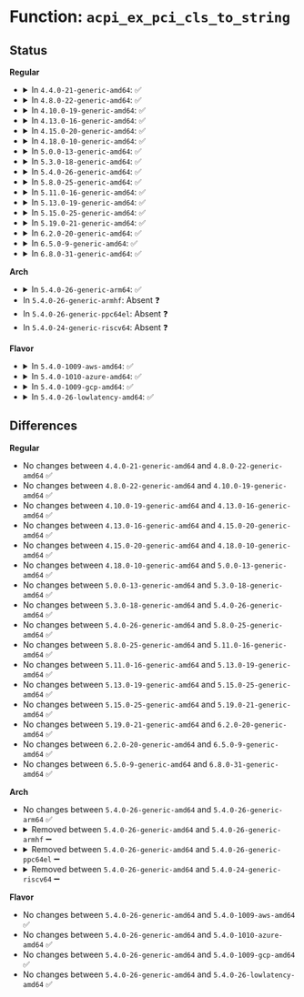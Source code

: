 # Function: <code>acpi_ex_pci_cls_to_string</code>

## Status
<b>Regular</b>
<ul>
<li>
<details>
<summary>In <code>4.4.0-21-generic-amd64</code>: ✅</summary>

```c
void acpi_ex_pci_cls_to_string(char * out_string, u8 * class_code)
```

```json
{
  "name": "acpi_ex_pci_cls_to_string",
  "collision_type": "Unique Global",
  "inline_type": "No",
  "funcs": [
    {
      "addr": 18446744071583670590,
      "name": "acpi_ex_pci_cls_to_string",
      "external": true,
      "loc": "drivers/acpi/acpica/exutils.c:397",
      "file": "drivers/acpi/acpica/exutils.c",
      "inline": "seen, unknown",
      "caller_inline": [],
      "caller_func": [
        "drivers/acpi/acpica/utids.c:acpi_ut_execute_CLS"
      ]
    }
  ],
  "symbols": [
    {
      "addr": 18446744071583670590,
      "name": "acpi_ex_pci_cls_to_string",
      "section": ".text",
      "bind": "STB_GLOBAL",
      "size": 127
    }
  ]
}
```
</details>
</li>
<li>
<details>
<summary>In <code>4.8.0-22-generic-amd64</code>: ✅</summary>

```c
void acpi_ex_pci_cls_to_string(char * out_string, u8 * class_code)
```

```json
{
  "name": "acpi_ex_pci_cls_to_string",
  "collision_type": "Unique Global",
  "inline_type": "No",
  "funcs": [
    {
      "addr": 18446744071583993927,
      "name": "acpi_ex_pci_cls_to_string",
      "external": true,
      "loc": "drivers/acpi/acpica/exutils.c:398",
      "file": "drivers/acpi/acpica/exutils.c",
      "inline": "seen, unknown",
      "caller_inline": [],
      "caller_func": [
        "drivers/acpi/acpica/utids.c:acpi_ut_execute_CLS"
      ]
    }
  ],
  "symbols": [
    {
      "addr": 18446744071583993927,
      "name": "acpi_ex_pci_cls_to_string",
      "section": ".text",
      "bind": "STB_GLOBAL",
      "size": 127
    }
  ]
}
```
</details>
</li>
<li>
<details>
<summary>In <code>4.10.0-19-generic-amd64</code>: ✅</summary>

```c
void acpi_ex_pci_cls_to_string(char * out_string, u8 * class_code)
```

```json
{
  "name": "acpi_ex_pci_cls_to_string",
  "collision_type": "Unique Global",
  "inline_type": "No",
  "funcs": [
    {
      "addr": 18446744071584135318,
      "name": "acpi_ex_pci_cls_to_string",
      "external": true,
      "loc": "drivers/acpi/acpica/exutils.c:406",
      "file": "drivers/acpi/acpica/exutils.c",
      "inline": "seen, unknown",
      "caller_inline": [],
      "caller_func": [
        "drivers/acpi/acpica/utids.c:acpi_ut_execute_CLS"
      ]
    }
  ],
  "symbols": [
    {
      "addr": 18446744071584135318,
      "name": "acpi_ex_pci_cls_to_string",
      "section": ".text",
      "bind": "STB_GLOBAL",
      "size": 127
    }
  ]
}
```
</details>
</li>
<li>
<details>
<summary>In <code>4.13.0-16-generic-amd64</code>: ✅</summary>

```c
void acpi_ex_pci_cls_to_string(char * out_string, u8 * class_code)
```

```json
{
  "name": "acpi_ex_pci_cls_to_string",
  "collision_type": "Unique Global",
  "inline_type": "No",
  "funcs": [
    {
      "addr": 18446744071584202440,
      "name": "acpi_ex_pci_cls_to_string",
      "external": true,
      "loc": "drivers/acpi/acpica/exutils.c:406",
      "file": "drivers/acpi/acpica/exutils.c",
      "inline": "seen, unknown",
      "caller_inline": [],
      "caller_func": [
        "drivers/acpi/acpica/utids.c:acpi_ut_execute_CLS"
      ]
    }
  ],
  "symbols": [
    {
      "addr": 18446744071584202440,
      "name": "acpi_ex_pci_cls_to_string",
      "section": ".text",
      "bind": "STB_GLOBAL",
      "size": 127
    }
  ]
}
```
</details>
</li>
<li>
<details>
<summary>In <code>4.15.0-20-generic-amd64</code>: ✅</summary>

```c
void acpi_ex_pci_cls_to_string(char * out_string, u8 * class_code)
```

```json
{
  "name": "acpi_ex_pci_cls_to_string",
  "collision_type": "Unique Global",
  "inline_type": "No",
  "funcs": [
    {
      "addr": 18446744071584530110,
      "name": "acpi_ex_pci_cls_to_string",
      "external": true,
      "loc": "drivers/acpi/acpica/exutils.c:406",
      "file": "drivers/acpi/acpica/exutils.c",
      "inline": "seen, unknown",
      "caller_inline": [],
      "caller_func": [
        "drivers/acpi/acpica/utids.c:acpi_ut_execute_CLS"
      ]
    }
  ],
  "symbols": [
    {
      "addr": 18446744071584530110,
      "name": "acpi_ex_pci_cls_to_string",
      "section": ".text",
      "bind": "STB_GLOBAL",
      "size": 134
    }
  ]
}
```
</details>
</li>
<li>
<details>
<summary>In <code>4.18.0-10-generic-amd64</code>: ✅</summary>

```c
void acpi_ex_pci_cls_to_string(char * out_string, u8 * class_code)
```

```json
{
  "name": "acpi_ex_pci_cls_to_string",
  "collision_type": "Unique Global",
  "inline_type": "No",
  "funcs": [
    {
      "addr": 18446744071584754454,
      "name": "acpi_ex_pci_cls_to_string",
      "external": true,
      "loc": "drivers/acpi/acpica/exutils.c:372",
      "file": "drivers/acpi/acpica/exutils.c",
      "inline": "seen, unknown",
      "caller_inline": [],
      "caller_func": [
        "drivers/acpi/acpica/utids.c:acpi_ut_execute_CLS"
      ]
    }
  ],
  "symbols": [
    {
      "addr": 18446744071584754454,
      "name": "acpi_ex_pci_cls_to_string",
      "section": ".text",
      "bind": "STB_GLOBAL",
      "size": 134
    }
  ]
}
```
</details>
</li>
<li>
<details>
<summary>In <code>5.0.0-13-generic-amd64</code>: ✅</summary>

```c
void acpi_ex_pci_cls_to_string(char * out_string, u8 * class_code)
```

```json
{
  "name": "acpi_ex_pci_cls_to_string",
  "collision_type": "Unique Global",
  "inline_type": "No",
  "funcs": [
    {
      "addr": 18446744071584856025,
      "name": "acpi_ex_pci_cls_to_string",
      "external": true,
      "loc": "drivers/acpi/acpica/exutils.c:371",
      "file": "drivers/acpi/acpica/exutils.c",
      "inline": "seen, unknown",
      "caller_inline": [],
      "caller_func": [
        "drivers/acpi/acpica/utids.c:acpi_ut_execute_CLS"
      ]
    }
  ],
  "symbols": [
    {
      "addr": 18446744071584856025,
      "name": "acpi_ex_pci_cls_to_string",
      "section": ".text",
      "bind": "STB_GLOBAL",
      "size": 134
    }
  ]
}
```
</details>
</li>
<li>
<details>
<summary>In <code>5.3.0-18-generic-amd64</code>: ✅</summary>

```c
void acpi_ex_pci_cls_to_string(char * out_string, u8 * class_code)
```

```json
{
  "name": "acpi_ex_pci_cls_to_string",
  "collision_type": "Unique Global",
  "inline_type": "No",
  "funcs": [
    {
      "addr": 18446744071585059756,
      "name": "acpi_ex_pci_cls_to_string",
      "external": true,
      "loc": "drivers/acpi/acpica/exutils.c:371",
      "file": "drivers/acpi/acpica/exutils.c",
      "inline": "seen, unknown",
      "caller_inline": [],
      "caller_func": [
        "drivers/acpi/acpica/utids.c:acpi_ut_execute_CLS"
      ]
    }
  ],
  "symbols": [
    {
      "addr": 18446744071585059756,
      "name": "acpi_ex_pci_cls_to_string",
      "section": ".text",
      "bind": "STB_GLOBAL",
      "size": 134
    }
  ]
}
```
</details>
</li>
<li>
<details>
<summary>In <code>5.4.0-26-generic-amd64</code>: ✅</summary>

```c
void acpi_ex_pci_cls_to_string(char * out_string, u8 * class_code)
```

```json
{
  "name": "acpi_ex_pci_cls_to_string",
  "collision_type": "Unique Global",
  "inline_type": "No",
  "funcs": [
    {
      "addr": 18446744071585195841,
      "name": "acpi_ex_pci_cls_to_string",
      "external": true,
      "loc": "drivers/acpi/acpica/exutils.c:371",
      "file": "drivers/acpi/acpica/exutils.c",
      "inline": "seen, unknown",
      "caller_inline": [],
      "caller_func": [
        "drivers/acpi/acpica/utids.c:acpi_ut_execute_CLS"
      ]
    }
  ],
  "symbols": [
    {
      "addr": 18446744071585195841,
      "name": "acpi_ex_pci_cls_to_string",
      "section": ".text",
      "bind": "STB_GLOBAL",
      "size": 134
    }
  ]
}
```
</details>
</li>
<li>
<details>
<summary>In <code>5.8.0-25-generic-amd64</code>: ✅</summary>

```c
void acpi_ex_pci_cls_to_string(char * out_string, u8 * class_code)
```

```json
{
  "name": "acpi_ex_pci_cls_to_string",
  "collision_type": "Unique Global",
  "inline_type": "No",
  "funcs": [
    {
      "addr": 18446744071585901215,
      "name": "acpi_ex_pci_cls_to_string",
      "external": true,
      "loc": "drivers/acpi/acpica/exutils.c:371",
      "file": "drivers/acpi/acpica/exutils.c",
      "inline": "seen, unknown",
      "caller_inline": [],
      "caller_func": [
        "drivers/acpi/acpica/utids.c:acpi_ut_execute_CLS"
      ]
    }
  ],
  "symbols": [
    {
      "addr": 18446744071585901215,
      "name": "acpi_ex_pci_cls_to_string",
      "section": ".text",
      "bind": "STB_GLOBAL",
      "size": 134
    }
  ]
}
```
</details>
</li>
<li>
<details>
<summary>In <code>5.11.0-16-generic-amd64</code>: ✅</summary>

```c
void acpi_ex_pci_cls_to_string(char * out_string, u8 * class_code)
```

```json
{
  "name": "acpi_ex_pci_cls_to_string",
  "collision_type": "Unique Global",
  "inline_type": "No",
  "funcs": [
    {
      "addr": 18446744071586022551,
      "name": "acpi_ex_pci_cls_to_string",
      "external": true,
      "loc": "drivers/acpi/acpica/exutils.c:371",
      "file": "drivers/acpi/acpica/exutils.c",
      "inline": "seen, unknown",
      "caller_inline": [],
      "caller_func": [
        "drivers/acpi/acpica/utids.c:acpi_ut_execute_CLS"
      ]
    }
  ],
  "symbols": [
    {
      "addr": 18446744071586022551,
      "name": "acpi_ex_pci_cls_to_string",
      "section": ".text",
      "bind": "STB_GLOBAL",
      "size": 134
    }
  ]
}
```
</details>
</li>
<li>
<details>
<summary>In <code>5.13.0-19-generic-amd64</code>: ✅</summary>

```c
void acpi_ex_pci_cls_to_string(char * out_string, u8 * class_code)
```

```json
{
  "name": "acpi_ex_pci_cls_to_string",
  "collision_type": "Unique Global",
  "inline_type": "No",
  "funcs": [
    {
      "addr": 18446744071585899568,
      "name": "acpi_ex_pci_cls_to_string",
      "external": true,
      "loc": "drivers/acpi/acpica/exutils.c:371",
      "file": "drivers/acpi/acpica/exutils.c",
      "inline": "seen, unknown",
      "caller_inline": [],
      "caller_func": [
        "drivers/acpi/acpica/utids.c:acpi_ut_execute_CLS"
      ]
    }
  ],
  "symbols": [
    {
      "addr": 18446744071585899568,
      "name": "acpi_ex_pci_cls_to_string",
      "section": ".text",
      "bind": "STB_GLOBAL",
      "size": 134
    }
  ]
}
```
</details>
</li>
<li>
<details>
<summary>In <code>5.15.0-25-generic-amd64</code>: ✅</summary>

```c
void acpi_ex_pci_cls_to_string(char * out_string, u8 * class_code)
```

```json
{
  "name": "acpi_ex_pci_cls_to_string",
  "collision_type": "Unique Global",
  "inline_type": "No",
  "funcs": [
    {
      "addr": 18446744071586387072,
      "name": "acpi_ex_pci_cls_to_string",
      "external": true,
      "loc": "drivers/acpi/acpica/exutils.c:371",
      "file": "drivers/acpi/acpica/exutils.c",
      "inline": "seen, unknown",
      "caller_inline": [],
      "caller_func": [
        "drivers/acpi/acpica/utids.c:acpi_ut_execute_CLS"
      ]
    }
  ],
  "symbols": [
    {
      "addr": 18446744071586387072,
      "name": "acpi_ex_pci_cls_to_string",
      "section": ".text",
      "bind": "STB_GLOBAL",
      "size": 134
    }
  ]
}
```
</details>
</li>
<li>
<details>
<summary>In <code>5.19.0-21-generic-amd64</code>: ✅</summary>

```c
void acpi_ex_pci_cls_to_string(char * out_string, u8 * class_code)
```

```json
{
  "name": "acpi_ex_pci_cls_to_string",
  "collision_type": "Unique Global",
  "inline_type": "No",
  "funcs": [
    {
      "addr": 18446744071587635491,
      "name": "acpi_ex_pci_cls_to_string",
      "external": true,
      "loc": "drivers/acpi/acpica/exutils.c:371",
      "file": "drivers/acpi/acpica/exutils.c",
      "inline": "seen, unknown",
      "caller_inline": [],
      "caller_func": [
        "drivers/acpi/acpica/utids.c:acpi_ut_execute_CLS"
      ]
    }
  ],
  "symbols": [
    {
      "addr": 18446744071587635491,
      "name": "acpi_ex_pci_cls_to_string",
      "section": ".text",
      "bind": "STB_GLOBAL",
      "size": 144
    }
  ]
}
```
</details>
</li>
<li>
<details>
<summary>In <code>6.2.0-20-generic-amd64</code>: ✅</summary>

```c
void acpi_ex_pci_cls_to_string(char * out_string, u8 * class_code)
```

```json
{
  "name": "acpi_ex_pci_cls_to_string",
  "collision_type": "Unique Global",
  "inline_type": "No",
  "funcs": [
    {
      "addr": 18446744071588935120,
      "name": "acpi_ex_pci_cls_to_string",
      "external": true,
      "loc": "drivers/acpi/acpica/exutils.c:371",
      "file": "drivers/acpi/acpica/exutils.c",
      "inline": "seen, unknown",
      "caller_inline": [],
      "caller_func": [
        "drivers/acpi/acpica/utids.c:acpi_ut_execute_CLS"
      ]
    }
  ],
  "symbols": [
    {
      "addr": 18446744071588935120,
      "name": "acpi_ex_pci_cls_to_string",
      "section": ".text",
      "bind": "STB_GLOBAL",
      "size": 144
    }
  ]
}
```
</details>
</li>
<li>
<details>
<summary>In <code>6.5.0-9-generic-amd64</code>: ✅</summary>

```c
void acpi_ex_pci_cls_to_string(char * out_string, u8 * class_code)
```

```json
{
  "name": "acpi_ex_pci_cls_to_string",
  "collision_type": "Unique Global",
  "inline_type": "No",
  "funcs": [
    {
      "addr": 18446744071589225120,
      "name": "acpi_ex_pci_cls_to_string",
      "external": true,
      "loc": "drivers/acpi/acpica/exutils.c:371",
      "file": "drivers/acpi/acpica/exutils.c",
      "inline": "seen, unknown",
      "caller_inline": [],
      "caller_func": [
        "drivers/acpi/acpica/utids.c:acpi_ut_execute_CLS"
      ]
    }
  ],
  "symbols": [
    {
      "addr": 18446744071589225120,
      "name": "acpi_ex_pci_cls_to_string",
      "section": ".text",
      "bind": "STB_GLOBAL",
      "size": 144
    }
  ]
}
```
</details>
</li>
<li>
<details>
<summary>In <code>6.8.0-31-generic-amd64</code>: ✅</summary>

```c
void acpi_ex_pci_cls_to_string(char * out_string, u8 * class_code)
```

```json
{
  "name": "acpi_ex_pci_cls_to_string",
  "collision_type": "Unique Global",
  "inline_type": "No",
  "funcs": [
    {
      "addr": 18446744071589531632,
      "name": "acpi_ex_pci_cls_to_string",
      "external": true,
      "loc": "drivers/acpi/acpica/exutils.c:371",
      "file": "drivers/acpi/acpica/exutils.c",
      "inline": "seen, unknown",
      "caller_inline": [],
      "caller_func": [
        "drivers/acpi/acpica/utids.c:acpi_ut_execute_CLS"
      ]
    }
  ],
  "symbols": [
    {
      "addr": 18446744071589531632,
      "name": "acpi_ex_pci_cls_to_string",
      "section": ".text",
      "bind": "STB_GLOBAL",
      "size": 144
    }
  ]
}
```
</details>
</li>
</ul>
<b>Arch</b>
<ul>
<li>
<details>
<summary>In <code>5.4.0-26-generic-arm64</code>: ✅</summary>

```c
void acpi_ex_pci_cls_to_string(char * out_string, u8 * class_code)
```

```json
{
  "name": "acpi_ex_pci_cls_to_string",
  "collision_type": "Unique Global",
  "inline_type": "No",
  "funcs": [
    {
      "addr": 18446603336497539404,
      "name": "acpi_ex_pci_cls_to_string",
      "external": true,
      "loc": "drivers/acpi/acpica/exutils.c:371",
      "file": "drivers/acpi/acpica/exutils.c",
      "inline": "seen, unknown",
      "caller_inline": [],
      "caller_func": [
        "drivers/acpi/acpica/utids.c:acpi_ut_execute_CLS"
      ]
    }
  ],
  "symbols": [
    {
      "addr": 18446603336497539404,
      "name": "acpi_ex_pci_cls_to_string",
      "section": ".text",
      "bind": "STB_GLOBAL",
      "size": 140
    }
  ]
}
```
</details>
</li>
<li>
In <code>5.4.0-26-generic-armhf</code>: Absent ❓
</li>
<li>
In <code>5.4.0-26-generic-ppc64el</code>: Absent ❓
</li>
<li>
In <code>5.4.0-24-generic-riscv64</code>: Absent ❓
</li>
</ul>
<b>Flavor</b>
<ul>
<li>
<details>
<summary>In <code>5.4.0-1009-aws-amd64</code>: ✅</summary>

```c
void acpi_ex_pci_cls_to_string(char * out_string, u8 * class_code)
```

```json
{
  "name": "acpi_ex_pci_cls_to_string",
  "collision_type": "Unique Global",
  "inline_type": "No",
  "funcs": [
    {
      "addr": 18446744071585071706,
      "name": "acpi_ex_pci_cls_to_string",
      "external": true,
      "loc": "drivers/acpi/acpica/exutils.c:371",
      "file": "drivers/acpi/acpica/exutils.c",
      "inline": "seen, unknown",
      "caller_inline": [],
      "caller_func": [
        "drivers/acpi/acpica/utids.c:acpi_ut_execute_CLS"
      ]
    }
  ],
  "symbols": [
    {
      "addr": 18446744071585071706,
      "name": "acpi_ex_pci_cls_to_string",
      "section": ".text",
      "bind": "STB_GLOBAL",
      "size": 127
    }
  ]
}
```
</details>
</li>
<li>
<details>
<summary>In <code>5.4.0-1010-azure-amd64</code>: ✅</summary>

```c
void acpi_ex_pci_cls_to_string(char * out_string, u8 * class_code)
```

```json
{
  "name": "acpi_ex_pci_cls_to_string",
  "collision_type": "Unique Global",
  "inline_type": "No",
  "funcs": [
    {
      "addr": 18446744071584987185,
      "name": "acpi_ex_pci_cls_to_string",
      "external": true,
      "loc": "drivers/acpi/acpica/exutils.c:371",
      "file": "drivers/acpi/acpica/exutils.c",
      "inline": "seen, unknown",
      "caller_inline": [],
      "caller_func": [
        "drivers/acpi/acpica/utids.c:acpi_ut_execute_CLS"
      ]
    }
  ],
  "symbols": [
    {
      "addr": 18446744071584987185,
      "name": "acpi_ex_pci_cls_to_string",
      "section": ".text",
      "bind": "STB_GLOBAL",
      "size": 127
    }
  ]
}
```
</details>
</li>
<li>
<details>
<summary>In <code>5.4.0-1009-gcp-amd64</code>: ✅</summary>

```c
void acpi_ex_pci_cls_to_string(char * out_string, u8 * class_code)
```

```json
{
  "name": "acpi_ex_pci_cls_to_string",
  "collision_type": "Unique Global",
  "inline_type": "No",
  "funcs": [
    {
      "addr": 18446744071585147425,
      "name": "acpi_ex_pci_cls_to_string",
      "external": true,
      "loc": "drivers/acpi/acpica/exutils.c:371",
      "file": "drivers/acpi/acpica/exutils.c",
      "inline": "seen, unknown",
      "caller_inline": [],
      "caller_func": [
        "drivers/acpi/acpica/utids.c:acpi_ut_execute_CLS"
      ]
    }
  ],
  "symbols": [
    {
      "addr": 18446744071585147425,
      "name": "acpi_ex_pci_cls_to_string",
      "section": ".text",
      "bind": "STB_GLOBAL",
      "size": 134
    }
  ]
}
```
</details>
</li>
<li>
<details>
<summary>In <code>5.4.0-26-lowlatency-amd64</code>: ✅</summary>

```c
void acpi_ex_pci_cls_to_string(char * out_string, u8 * class_code)
```

```json
{
  "name": "acpi_ex_pci_cls_to_string",
  "collision_type": "Unique Global",
  "inline_type": "No",
  "funcs": [
    {
      "addr": 18446744071585253585,
      "name": "acpi_ex_pci_cls_to_string",
      "external": true,
      "loc": "drivers/acpi/acpica/exutils.c:371",
      "file": "drivers/acpi/acpica/exutils.c",
      "inline": "seen, unknown",
      "caller_inline": [],
      "caller_func": [
        "drivers/acpi/acpica/utids.c:acpi_ut_execute_CLS"
      ]
    }
  ],
  "symbols": [
    {
      "addr": 18446744071585253585,
      "name": "acpi_ex_pci_cls_to_string",
      "section": ".text",
      "bind": "STB_GLOBAL",
      "size": 134
    }
  ]
}
```
</details>
</li>
</ul>

## Differences
<b>Regular</b>
<ul>
<li>
No changes between <code>4.4.0-21-generic-amd64</code> and <code>4.8.0-22-generic-amd64</code> ✅
</li>
<li>
No changes between <code>4.8.0-22-generic-amd64</code> and <code>4.10.0-19-generic-amd64</code> ✅
</li>
<li>
No changes between <code>4.10.0-19-generic-amd64</code> and <code>4.13.0-16-generic-amd64</code> ✅
</li>
<li>
No changes between <code>4.13.0-16-generic-amd64</code> and <code>4.15.0-20-generic-amd64</code> ✅
</li>
<li>
No changes between <code>4.15.0-20-generic-amd64</code> and <code>4.18.0-10-generic-amd64</code> ✅
</li>
<li>
No changes between <code>4.18.0-10-generic-amd64</code> and <code>5.0.0-13-generic-amd64</code> ✅
</li>
<li>
No changes between <code>5.0.0-13-generic-amd64</code> and <code>5.3.0-18-generic-amd64</code> ✅
</li>
<li>
No changes between <code>5.3.0-18-generic-amd64</code> and <code>5.4.0-26-generic-amd64</code> ✅
</li>
<li>
No changes between <code>5.4.0-26-generic-amd64</code> and <code>5.8.0-25-generic-amd64</code> ✅
</li>
<li>
No changes between <code>5.8.0-25-generic-amd64</code> and <code>5.11.0-16-generic-amd64</code> ✅
</li>
<li>
No changes between <code>5.11.0-16-generic-amd64</code> and <code>5.13.0-19-generic-amd64</code> ✅
</li>
<li>
No changes between <code>5.13.0-19-generic-amd64</code> and <code>5.15.0-25-generic-amd64</code> ✅
</li>
<li>
No changes between <code>5.15.0-25-generic-amd64</code> and <code>5.19.0-21-generic-amd64</code> ✅
</li>
<li>
No changes between <code>5.19.0-21-generic-amd64</code> and <code>6.2.0-20-generic-amd64</code> ✅
</li>
<li>
No changes between <code>6.2.0-20-generic-amd64</code> and <code>6.5.0-9-generic-amd64</code> ✅
</li>
<li>
No changes between <code>6.5.0-9-generic-amd64</code> and <code>6.8.0-31-generic-amd64</code> ✅
</li>
</ul>
<b>Arch</b>
<ul>
<li>
No changes between <code>5.4.0-26-generic-amd64</code> and <code>5.4.0-26-generic-arm64</code> ✅
</li>
<li>
<details>
<summary>Removed between <code>5.4.0-26-generic-amd64</code> and <code>5.4.0-26-generic-armhf</code> ➖</summary>

```c
void acpi_ex_pci_cls_to_string(char * out_string, u8 * class_code)
```
</details>
</li>
<li>
<details>
<summary>Removed between <code>5.4.0-26-generic-amd64</code> and <code>5.4.0-26-generic-ppc64el</code> ➖</summary>

```c
void acpi_ex_pci_cls_to_string(char * out_string, u8 * class_code)
```
</details>
</li>
<li>
<details>
<summary>Removed between <code>5.4.0-26-generic-amd64</code> and <code>5.4.0-24-generic-riscv64</code> ➖</summary>

```c
void acpi_ex_pci_cls_to_string(char * out_string, u8 * class_code)
```
</details>
</li>
</ul>
<b>Flavor</b>
<ul>
<li>
No changes between <code>5.4.0-26-generic-amd64</code> and <code>5.4.0-1009-aws-amd64</code> ✅
</li>
<li>
No changes between <code>5.4.0-26-generic-amd64</code> and <code>5.4.0-1010-azure-amd64</code> ✅
</li>
<li>
No changes between <code>5.4.0-26-generic-amd64</code> and <code>5.4.0-1009-gcp-amd64</code> ✅
</li>
<li>
No changes between <code>5.4.0-26-generic-amd64</code> and <code>5.4.0-26-lowlatency-amd64</code> ✅
</li>
</ul>
